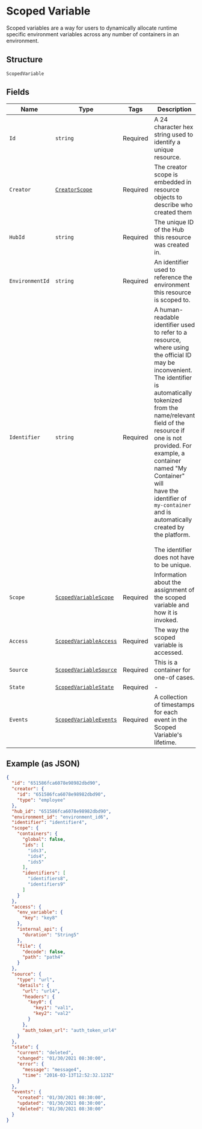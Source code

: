 
# Scoped Variable

Scoped variables are a way for users to dynamically allocate runtime specific environment variables across any number of containers in an environment.

## Structure

`ScopedVariable`

## Fields

| Name | Type | Tags | Description |
|  --- | --- | --- | --- |
| `Id` | `string` | Required | A 24 character hex string used to identify a unique resource. |
| `Creator` | [`CreatorScope`](../../doc/models/creator-scope.md) | Required | The creator scope is embedded in resource objects to describe who created them |
| `HubId` | `string` | Required | The unique ID of the Hub this resource was created in. |
| `EnvironmentId` | `string` | Required | An identifier used to reference the environment this resource is scoped to. |
| `Identifier` | `string` | Required | A human-readable identifier used to refer to a resource, where using the official ID may be inconvenient.<br>The identifier is automatically tokenized from the name/relevant field of the resource if one is not provided. For example, a container named "My Container" will<br>have the identifier of `my-container` and is automatically created by the platform.<br><br>The identifier does not have to be unique. |
| `Scope` | [`ScopedVariableScope`](../../doc/models/scoped-variable-scope.md) | Required | Information about the assignment of the scoped variable and how it is invoked. |
| `Access` | [`ScopedVariableAccess`](../../doc/models/scoped-variable-access.md) | Required | The way the scoped variable is accessed. |
| `Source` | [`ScopedVariableSource`](../../doc/models/containers/scoped-variable-source.md) | Required | This is a container for one-of cases. |
| `State` | [`ScopedVariableState`](../../doc/models/scoped-variable-state.md) | Required | - |
| `Events` | [`ScopedVariableEvents`](../../doc/models/scoped-variable-events.md) | Required | A collection of timestamps for each event in the Scoped Variable's lifetime. |

## Example (as JSON)

```json
{
  "id": "651586fca6078e98982dbd90",
  "creator": {
    "id": "651586fca6078e98982dbd90",
    "type": "employee"
  },
  "hub_id": "651586fca6078e98982dbd90",
  "environment_id": "environment_id6",
  "identifier": "identifier4",
  "scope": {
    "containers": {
      "global": false,
      "ids": [
        "ids3",
        "ids4",
        "ids5"
      ],
      "identifiers": [
        "identifiers8",
        "identifiers9"
      ]
    }
  },
  "access": {
    "env_variable": {
      "key": "key8"
    },
    "internal_api": {
      "duration": "String5"
    },
    "file": {
      "decode": false,
      "path": "path4"
    }
  },
  "source": {
    "type": "url",
    "details": {
      "url": "url4",
      "headers": {
        "key0": {
          "key1": "val1",
          "key2": "val2"
        }
      },
      "auth_token_url": "auth_token_url4"
    }
  },
  "state": {
    "current": "deleted",
    "changed": "01/30/2021 08:30:00",
    "error": {
      "message": "message4",
      "time": "2016-03-13T12:52:32.123Z"
    }
  },
  "events": {
    "created": "01/30/2021 08:30:00",
    "updated": "01/30/2021 08:30:00",
    "deleted": "01/30/2021 08:30:00"
  }
}
```

